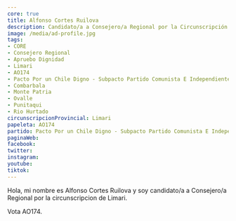 ```yaml
---
core: true
title: Alfonso Cortes Ruilova
description: Candidato/a a Consejero/a Regional por la Circunscripción de Limari
image: /media/ad-profile.jpg
tags:
- CORE
- Consejero Regional
- Apruebo Dignidad
- Limari
- AO174
- Pacto Por un Chile Digno - Subpacto Partido Comunista E Independientes - Partido Comunista De Chile
- Combarbala
- Monte Patria
- Ovalle
- Punitaqui
- Rio Hurtado
circunscripcionProvincial: Limari
papeleta: AO174
partido: Pacto Por un Chile Digno - Subpacto Partido Comunista E Independientes - Partido Comunista De Chile
paginaWeb:
facebook:
twitter:
instagram:
youtube:
tiktok:
---
```

Hola, mi nombre es Alfonso Cortes Ruilova y soy candidato/a a Consejero/a Regional por la circunscripcion de Limari.

Vota AO174.